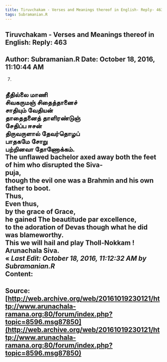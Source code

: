```yaml
--- 
title: Tiruvchakam - Verses and Meanings thereof in English- Reply- 463   
tags: Subramanian.R  
---  
```

##  Tiruvchakam - Verses and Meanings thereof in English: Reply: 463  
Author: Subramanian.R       Date: October 18, 2016, 11:10:44 AM  
---  
7.   
தீதில்லை மாணி   
 சிவகருமஞ் சிதைத்தானைச்   
சாதியும் வேதியன்   
 தாதைதனைத் தாளிரண்டுஞ்   
சேதிப்ப ஈசன்   
 திருவருளால் தேவர்தொழப்   
பாதகமே சோறு   
 பற்றினவா தோணோக்கம்.   
The unflawed bachelor axed away both the feet of him who disrupted the Siva-  
puja,   
though the evil one was a Brahmin and his own father to boot.   
Thus,   
Even thus,   
by the grace of Grace,   
he gained The beautitude par excellence,   
to the adoration of Devas though what he did was blameworthy.   
This we will hail and play Tholl-Nokkam !   
Arunachala Siva.  
« _Last Edit: October 18, 2016, 11:12:32 AM by Subramanian.R_  
Content:
 ---  
Source:[http://web.archive.org/web/20161019230121/http://www.arunachala-ramana.org:80/forum/index.php?topic=8596.msg87850](http://web.archive.org/web/20161019230121/http://www.arunachala-ramana.org:80/forum/index.php?topic=8596.msg87850)   
---  

